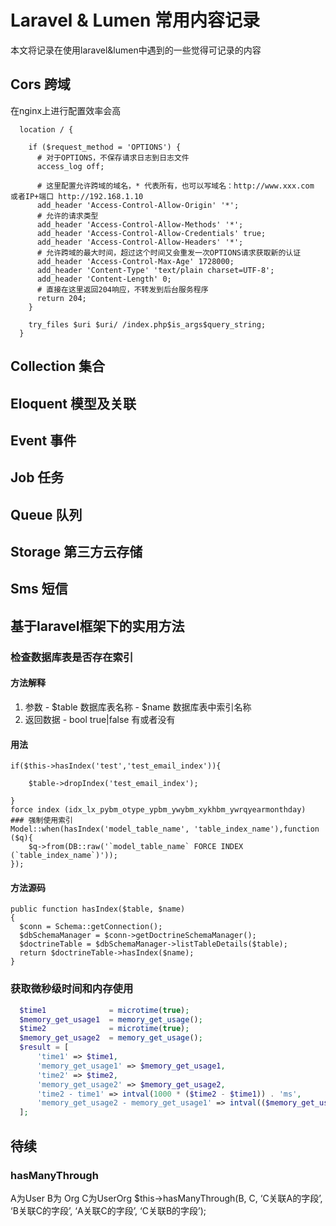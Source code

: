 # Laravel & Lumen 常用内容记录

本文将记录在使用laravel&lumen中遇到的一些觉得可记录的内容

## Cors 跨域

  在nginx上进行配置效率会高
  ```shell
    location / {  
    
      if ($request_method = 'OPTIONS') {
        # 对于OPTIONS，不保存请求日志到日志文件
        access_log off;
    
        # 这里配置允许跨域的域名，* 代表所有，也可以写域名：http://www.xxx.com 或者IP+端口 http://192.168.1.10
        add_header 'Access-Control-Allow-Origin' '*';
        # 允许的请求类型
        add_header 'Access-Control-Allow-Methods' '*';
        add_header 'Access-Control-Allow-Credentials' true;
        add_header 'Access-Control-Allow-Headers' '*';
        # 允许跨域的最大时间，超过这个时间又会重发一次OPTIONS请求获取新的认证
        add_header 'Access-Control-Max-Age' 1728000;
        add_header 'Content-Type' 'text/plain charset=UTF-8';
        add_header 'Content-Length' 0;
        # 直接在这里返回204响应，不转发到后台服务程序
        return 204;
      }
        
      try_files $uri $uri/ /index.php$is_args$query_string;  
    }
  ```

## Collection 集合

## Eloquent 模型及关联

## Event 事件

## Job 任务

## Queue 队列

## Storage 第三方云存储

## Sms 短信

## 基于laravel框架下的实用方法

### 检查数据库表是否存在索引

#### 方法解释
  1. 参数
    - $table 数据库表名称
    - $name 数据库表中索引名称
  2. 返回数据 
    - bool true|false 有或者没有

#### 用法
```
if($this->hasIndex('test','test_email_index')){

    $table->dropIndex('test_email_index'); 
    
}
force index (idx_lx_pybm_otype_ypbm_ywybm_xykhbm_ywrqyearmonthday)
### 强制使用索引
Model::when(hasIndex('model_table_name', 'table_index_name'),function ($q){
    $q->from(DB::raw('`model_table_name` FORCE INDEX (`table_index_name`)'));
});

```

#### 方法源码
```
public function hasIndex($table, $name)
{
  $conn = Schema::getConnection();
  $dbSchemaManager = $conn->getDoctrineSchemaManager();
  $doctrineTable = $dbSchemaManager->listTableDetails($table);
  return $doctrineTable->hasIndex($name);
}
```

### 获取微秒级时间和内存使用
```php
  $time1              = microtime(true);
  $memory_get_usage1  = memory_get_usage();
  $time2              = microtime(true);
  $memory_get_usage2  = memory_get_usage();
  $result = [
      'time1' => $time1,
      'memory_get_usage1' => $memory_get_usage1,
      'time2' => $time2,
      'memory_get_usage2' => $memory_get_usage2,
      'time2 - time1' => intval(1000 * ($time2 - $time1)) . 'ms',
      'memory_get_usage2 - memory_get_usage1' => intval(($memory_get_usage2 - $memory_get_usage1) / 1024) . 'kb',
  ];
```



## 待续

### hasManyThrough
A为User B为 Org C为UserOrg 
$this->hasManyThrough(B, C,  ‘C关联A的字段’, ‘B关联C的字段’, ‘A关联C的字段’, ‘C关联B的字段’);
